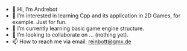 - 👋 Hi, I’m Andrebot
- 👀 I’m interested in learning Cpp and its application in 2D Games, for example. Just for fun.
- 🌱 I’m currently learning basic game engine structure.
- 💞️ I’m looking to collaborate on ... (nothing yet).
- 📫 How to reach me via email: reinbott@gmx.de

<!---
Mepe-hub/Mepe-hub is a ✨ special ✨ repository because its `README.md` (this file) appears on your GitHub profile.
You can click the Preview link to take a look at your changes.
--->
